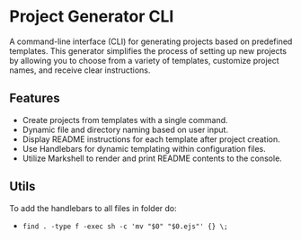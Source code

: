 
# Project Generator CLI

A command-line interface (CLI) for generating projects based on predefined templates. This generator simplifies the process of setting up new projects by allowing you to choose from a variety of templates, customize project names, and receive clear instructions.

## Features

- Create projects from templates with a single command.
- Dynamic file and directory naming based on user input.
- Display README instructions for each template after project creation.
- Use Handlebars for dynamic templating within configuration files.
- Utilize Markshell to render and print README contents to the console.

## Utils

To add the handlebars to all files in folder do:
- `find . -type f -exec sh -c 'mv "$0" "$0.ejs"' {} \;`
